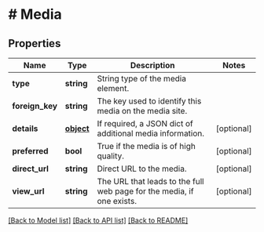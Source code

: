 # # Media

## Properties

Name | Type | Description | Notes
------------ | ------------- | ------------- | -------------
**type** | **string** | String type of the media element. | 
**foreign_key** | **string** | The key used to identify this media on the media site. | 
**details** | [**object**](.md) | If required, a JSON dict of additional media information. | [optional] 
**preferred** | **bool** | True if the media is of high quality. | [optional] 
**direct_url** | **string** | Direct URL to the media. | [optional] 
**view_url** | **string** | The URL that leads to the full web page for the media, if one exists. | [optional] 

[[Back to Model list]](../../README.md#documentation-for-models) [[Back to API list]](../../README.md#documentation-for-api-endpoints) [[Back to README]](../../README.md)


